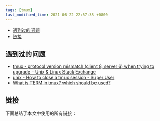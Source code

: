 ```yaml
---
tags: [tmux]
last_modified_time: 2021-08-22 22:57:38 +0800
---
```




<p id="markdown-toc"></p>
<!-- vim-markdown-toc GFM -->

* [遇到过的问题](#遇到过的问题)
* [链接](#链接)

<!-- vim-markdown-toc -->

## 遇到过的问题
* [tmux - protocol version mismatch (client 8, server 6) when trying to upgrade - Unix & Linux Stack Exchange](https://unix.stackexchange.com/questions/122238/protocol-version-mismatch-client-8-server-6-when-trying-to-upgrade)
* [unix - How to close a tmux session - Super User](https://superuser.com/questions/777269/how-to-close-a-tmux-session)
* [What is TERM in tmux? which should be used?](https://github.com/tmux/tmux/wiki/FAQ)

## 链接
下面总结了本文中使用的所有链接：

<!-- link start -->

<!-- link end -->

